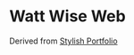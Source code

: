 # Watt Wise Web

Derived from [Stylish Portfolio](https://github.com/BlackrockDigital/startbootstrap-stylish-portfolio)
